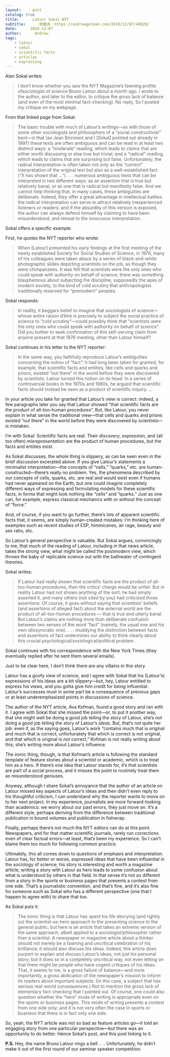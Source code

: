 ```yaml
---
layout:     post
catalog: true
title:      Latour Sokal NYT
subtitle:      转载自：https://andrewgelman.com/2018/12/07/40828/
date:      2018-12-07
author:      Andrew
tags:
    - latour
    - sokal
    - scientific facts
    - articles
    - expressing
---
```





Alan Sokal writes:

> I don’t know whether you saw the NYT Magazine’s fawning profile ofsociologist of science Bruno Latour about a month ago.
I wrote to the author, and later to the editor, to critique the gross lack of balance (and even of the most minimal fact-checking). No reply. So I posted my critique on my webpage.

From that linked page from Sokal:

> The basic trouble with much of Latour’s writings—as with those of some other sociologists and philosophers of a “social constructivist” bent—is that (as Jean Bricmont and I [Sokal] pointed out already in 1997)
these texts are often ambiguous and can be read in at least two distinct ways: a “moderate” reading, which leads to claims that are either worth discussing or else true but trivial; and a “radical” reading, which leads to claims that are surprising but false. Unfortunately, the radical interpretation is often taken not only as the “correct” interpretation of the original text but also as a well-established fact (“X has shown that …”) . . .
numerous ambiguous texts that can be interpreted in two different ways: as an assertion that is true but relatively banal, or as one that is radical but manifestly false. And we cannot help thinking that, in many cases, these ambiguities are deliberate. Indeed, they offer a great advantage in intellectual battles: the radical interpretation can serve to attract relatively inexperienced listeners or readers; and if the absurdity of this version is exposed, the author can always defend himself by claiming to have been misunderstood, and retreat to the innocuous interpretation.

Sokal offers a specific example.

First, he quotes the NYT reporter who wrote:

> When [Latour] presented his early findings at the first meeting of the newly established Society for Social Studies of Science, in 1976, many of his colleagues were taken aback by a series of black-and-white photographic slides depicting scientists on the job, as though they were chimpanzees. It was felt that scientists were the only ones who could speak with authority on behalf of science; there was something blasphemous about subjecting the discipline, supposedly the apex of modern society, to the kind of cold scrutiny that anthropologists traditionally reserved for “premodern” peoples.

Sokal responds:

> In reality, it beggars belief to imagine that sociologists of science—whose entire raison d’être is precisely to subject the social practice of science to “cold scrutiny”—could possibly think that “scientists were the only ones who could speak with authority on behalf of science”. Did you bother to seek confirmation of this self-serving claim from anyone present at that 1976 meeting, other than Latour himself?

Sokal continues in his letter to the NYT reporter:

> In the same way, you faithfully reproduce Latour’s ambiguities concerning the notion of “fact”:
It had long been taken for granted, for example, that scientific facts and entities, like cells and quarks and prions, existed “out there” in the world before they were discovered by scientists. Latour turned this notion on its head. In a series of controversial books in the 1970s and 1980s, he argued that scientific facts should instead be seen as a product of scientific inquiry. …

In your article you take for granted that Latour’s view is correct: indeed, a few paragraphs later you say that Latour showed “that scientific facts are the product of all-too-human procedures”. But, like Latour, you never explain in what sense the traditional view—that cells and quarks and prions existed “out there” in the world before they were discovered by scientists—is mistaken.

I’m with Sokal: Scientific facts are real. Their *discovery*, *expression*, and (all too often) *misrepresentation* are the product of human procedures, but the facts and entities exist.

As Sokal discusses, the whole thing is slippery, as can be seen even in the brief discussion excerpted above. If you give Latour’s statements a minimalist interpretation—the concepts of “cells,” “quarks,” etc. are human-constructed—there’s really no problem. Yes, the phenomena described by our concepts of cells, quarks, etc. are real and would exist even if humans had never appeared on the Earth, but one could imagine completely different ways of expressing and formulating models for these scientific facts, in forms that might look nothing like “cells” and “quarks.” Just as one can, for example, express classical mechanics with or without the concept of “force.”

And, of course, if you want to go further, there’s lots of apparent scientific facts that, it seems, are simply human-created mistakes: I’m thinking here of examples such as recent studies of ESP, himmicanes, air rage, beauty and sex ratio, etc.

So Latour’s general perspective is valuable. But Sokal argues, convincingly to me, that much of the reading of Latour, including in that news article, takes the strong view, what might be called the postmodern view, which throws the baby of replicable science out with the bathwater of contingent theories.

Sokal writes:

> If Latour had really shown that scientific facts are the product of all-too-human procedures, then the critics’ charge would be unfair. But in reality Latour had not shown anything of the sort; he had simply asserted it, and many others (not cited by you) had criticized those assertions. Of course, it goes without saying that scientists’ beliefs (and assertions of alleged fact) about the external world are the product of all-too-human procedures — that is true and utterly banal. But Latour’s claims are nothing more than deliberate confusion between two senses of the word “fact” (namely, the usual one and his own idiosyncratic one). . . . muddying the distinction between facts and assertions of fact undermines our ability to think clearly about this crucial psychological/sociological/political problem.

Sokal continues with his correspondence with the New York Times (they eventually replied after he sent them several emails).

Just to be clear here, I don’t think there are any villains in this story.

Latour has a goofy view of science, and I agree with Sokal that his (Latour’s) expressions of his ideas are a bit slippery—but, hey, Latour entitled to express his views, and you gotta give him credit for being influential. Latour’s successes must in some part be a consequence of previous gaps or at least underemphasized points in discussions of science.

The author of the NYT article, Ava Kofman, found a good story and ran with it. I agree with Sokal that she missed the point—or, to put it another way, that she might well be doing a good job telling the story of Latour, she’s not doing a good job telling the story of Latour’s *ideas*. But, that’s not quite her job: even if, as the saying goes, Latour’s work “contains much that is original and much that is correct; unfortunately that which is correct is not original, and that which is original is not correct,” Kofman is not really writing about this; she’s writing more about Latour’s influence.

The ironic thing, though, is that Kofman’s article is following the standard template of feature stories about a scientist or academic, which is to treat him as a hero. If there’s one idea that Latour stands for, it’s that scientists are part of a social process, and it misses the point to routinely treat them as misunderstood geniuses.

Anyway, although I share Sokal’s annoyance that the author of an article on Latour missed key aspects of Latour’s ideas and then didn’t even reply to his thoughtful criticism, I can understand why the reporter wants to move on to her next project. In my experience, journalists are more forward-looking than academics: we worry about our past errors, they just move on. It’s a different style, perhaps deriving from the difference between traditional publication in bound volumes and publication in fishwrap.

Finally, perhaps there’s not much the NYT editors can do at this point. Newspapers, and for that matter scientific journals, rarely run corrections even of clear factual errors—at least, that’s been my experience. So I can’t blame them too much for following common practice.

Ultimately, this all comes down to questions of emphasis and interpretation. Latour has, for better or worse, expressed ideas that have been influential in the sociology of science; his story is interesting and worth a magazine article; writing a story with Latour as hero leads to some confusion about what is understood by others in that field. In that sense it’s not so different from a story in the sports or business pages that presents a contest from one side. That’s a journalistic convention, and that’s fine, and it’s also fine for someone such as Sokal who has a different perspective (one that I happen to agree with) to share that too.

As Sokal puts it:

> The ironic thing is that Latour has spent his life decrying (and rightly so) the scientist-as-hero approach to the presenting science to the general public; but here is an article that takes an extreme version of the same approach, albeit applied to a sociologist/philosopher rather than a scientist.
A newspaper or magazine article about a thinker should not merely be a fawning and uncritical celebration of his brilliance; it should also discuss his ideas. Indeed, this article does purport to explain and discuss Latour’s ideas, not just his personal story; but it does so in a completely uncritical way, not even letting on that there might be people who have cogent critiques of his ideas. That, it seems to me, is a gross failure of balance—and more importantly, a gross abdication of the newspaper’s mission to inform its readers about important subjects. (In this case, a subject that has serious real-world consequences.) Not to mention the gross lack of elementary fact-checking that I pointed out.
Of course, one could also question whether the “hero” mode of writing is appropriate even on the sports or business pages. This mode of writing presents a contest from one side only; and it is not very often the case in sports or business that there is in fact only one side.

So, yeah, the NYT article was not so bad as feature articles go—it told an engaging story from one particular perspective—but there was an opportunity to do better. Hence Sokal’s post, and this post linking to it.

**P.S.** Hey, the name Bruno Latour rings a bell . . . Unfortunately, he didn’t make it out of the first round of our seminar speaker competition.



